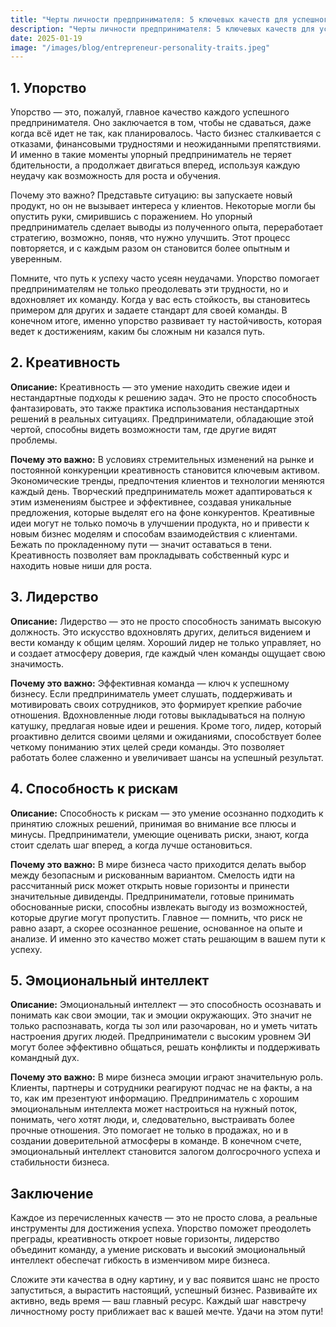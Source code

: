```yaml
---  
title: "Черты личности предпринимателя: 5 ключевых качеств для успешного бизнеса"  
description: "Черты личности предпринимателя: 5 ключевых качеств для успешного бизнеса"  
date: 2025-01-19
image: "/images/blog/entrepreneur-personality-traits.jpeg" 
---
```


## 1. Упорство

Упорство — это, пожалуй, главное качество каждого успешного предпринимателя. Оно заключается в том, чтобы не сдаваться, даже когда всё идет не так, как планировалось. Часто бизнес сталкивается с отказами, финансовыми трудностями и неожиданными препятствиями. И именно в такие моменты упорный предприниматель не теряет бдительности, а продолжает двигаться вперед, используя каждую неудачу как возможность для роста и обучения.

Почему это важно? Представьте ситуацию: вы запускаете новый продукт, но он не вызывает интереса у клиентов. Некоторые могли бы опустить руки, смирившись с поражением. Но упорный предприниматель сделает выводы из полученного опыта, переработает стратегию, возможно, поняв, что нужно улучшить. Этот процесс повторяется, и с каждым разом он становится более опытным и уверенным.

Помните, что путь к успеху часто усеян неудачами. Упорство помогает предпринимателям не только преодолевать эти трудности, но и вдохновляет их команду. Когда у вас есть стойкость, вы становитесь примером для других и задаете стандарт для своей команды. В конечном итоге, именно упорство развивает ту настойчивость, которая ведет к достижениям, каким бы сложным ни казался путь.
## 2. Креативность

**Описание:**
Креативность — это умение находить свежие идеи и нестандартные подходы к решению задач. Это не просто способность фантазировать, это также практика использования нестандартных решений в реальных ситуациях. Предприниматели, обладающие этой чертой, способны видеть возможности там, где другие видят проблемы.

**Почему это важно:**
В условиях стремительных изменений на рынке и постоянной конкуренции креативность становится ключевым активом. Экономические тренды, предпочтения клиентов и технологии меняются каждый день. Творческий предприниматель может адаптироваться к этим изменениям быстрее и эффективнее, создавая уникальные предложения, которые выделят его на фоне конкурентов. Креативные идеи могут не только помочь в улучшении продукта, но и привести к новым бизнес моделям и способам взаимодействия с клиентами. Бежать по прокладенному пути — значит оставаться в тени. Креативность позволяет вам прокладывать собственный курс и находить новые ниши для роста.
## 3. Лидерство

**Описание:**
Лидерство — это не просто способность занимать высокую должность. Это искусство вдохновлять других, делиться видением и вести команду к общим целям. Хороший лидер не только управляет, но и создает атмосферу доверия, где каждый член команды ощущает свою значимость.

**Почему это важно:**
Эффективная команда — ключ к успешному бизнесу. Если предприниматель умеет слушать, поддерживать и мотивировать своих сотрудников, это формирует крепкие рабочие отношения. Вдохновленные люди готовы выкладываться на полную катушку, предлагая новые идеи и решения. Кроме того, лидер, который proактивно делится своими целями и ожиданиями, способствует более четкому пониманию этих целей среди команды. Это позволяет работать более слаженно и увеличивает шансы на успешный результат.
## 4. Способность к рискам

**Описание:**
Способность к рискам — это умение осознанно подходить к принятию сложных решений, принимая во внимание все плюсы и минусы. Предприниматели, умеющие оценивать риски, знают, когда стоит сделать шаг вперед, а когда лучше остановиться.

**Почему это важно:**
В мире бизнеса часто приходится делать выбор между безопасным и рискованным вариантом. Смелость идти на рассчитанный риск может открыть новые горизонты и принести значительные дивиденды. Предприниматели, готовые принимать обоснованные риски, способны извлекать выгоду из возможностей, которые другие могут пропустить. Главное — помнить, что риск не равно азарт, а скорее осознанное решение, основанное на опыте и анализе. И именно это качество может стать решающим в вашем пути к успеху.
## 5. Эмоциональный интеллект

**Описание:**
Эмоциональный интеллект — это способность осознавать и понимать как свои эмоции, так и эмоции окружающих. Это значит не только распознавать, когда ты зол или разочарован, но и уметь читать настроения других людей. Предприниматели с высоким уровнем ЭИ могут более эффективно общаться, решать конфликты и поддерживать командный дух.

**Почему это важно:**
В мире бизнеса эмоции играют значительную роль. Клиенты, партнеры и сотрудники реагируют подчас не на факты, а на то, как им презентуют информацию. Предприниматель с хорошим эмоциональным интеллекта может настроиться на нужный поток, понимать, чего хотят люди, и, следовательно, выстраивать более прочные отношения. Это помогает не только в продажах, но и в создании доверительной атмосферы в команде. В конечном счете, эмоциональный интеллект становится залогом долгосрочного успеха и стабильности бизнеса.
## Заключение

Каждое из перечисленных качеств — это не просто слова, а реальные инструменты для достижения успеха. Упорство поможет преодолеть преграды, креативность откроет новые горизонты, лидерство объединит команду, а умение рисковать и высокий эмоциональный интеллект обеспечат гибкость в изменчивом мире бизнеса. 

Сложите эти качества в одну картину, и у вас появится шанс не просто запуститься, а вырастить настоящий, успешный бизнес. Развивайте их активно, ведь время — ваш главный ресурс. Каждый шаг навстречу личностному росту приближает вас к вашей мечте. Удачи на этом пути!